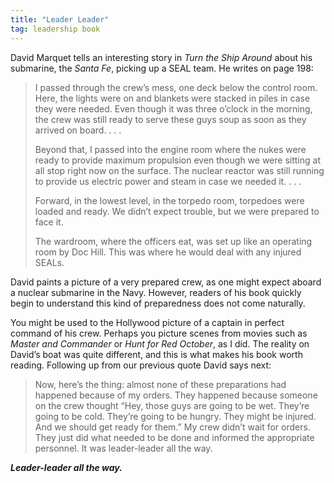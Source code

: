 ```yaml
---
title: "Leader Leader"
tag: leadership book
---
```


David Marquet tells an interesting story in _Turn the Ship Around_ about his submarine, the _Santa Fe_, picking up a SEAL team. He writes on page 198:

> I passed through the crew’s mess, one deck below the control room. Here, the lights were on and blankets were stacked in piles in case they were needed. Even though it was three o’clock in the morning, the crew was still ready to serve these guys soup as soon as they arrived on board. . . .
>
> Beyond that, I passed into the engine room where the nukes were ready to provide maximum propulsion even though we were sitting at all stop right now on the surface. The nuclear reactor was still running to provide us electric power and steam in case we needed it. . . .
>
> Forward, in the lowest level, in the torpedo room, torpedoes were loaded and ready. We didn’t expect trouble, but we were prepared to face it.
>
> The wardroom, where the officers eat, was set up like an operating room by Doc Hill. This was where he would deal with any injured SEALs.

David paints a picture of a very prepared crew, as one might expect aboard a nuclear submarine in the Navy. However, readers of his book quickly begin to understand this kind of preparedness does not come naturally.

You might be used to the Hollywood picture of a captain in perfect command of his crew. Perhaps you picture scenes from movies such as _Master and Commander_ or _Hunt for Red October_, as I did.  The reality on David’s boat was quite different, and this is what makes his book worth reading. Following up from our previous quote David says next:

> Now, here’s the thing: almost none of these preparations had happened because of my orders. They happened because someone on the crew thought “Hey, those guys are going to be wet. They’re going to be cold. They’re going to be hungry. They might be injured. And we should get ready for them.” My crew didn’t wait for orders. They just did what needed to be done and informed the appropriate personnel. It was leader-leader all the way.

**_Leader-leader all the way._**
